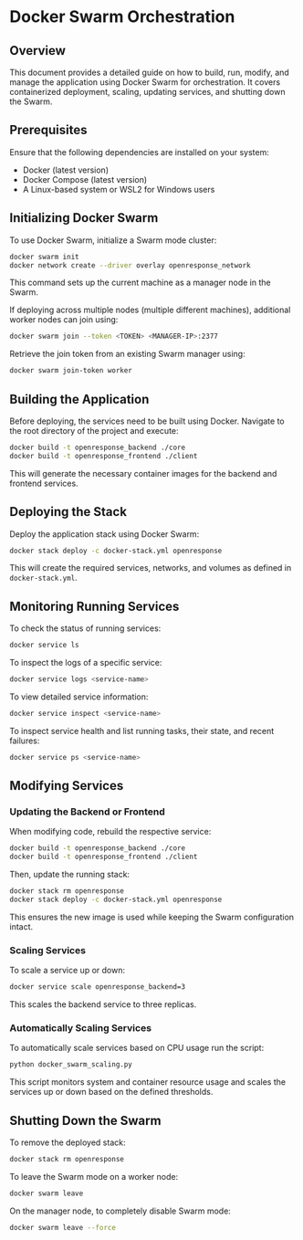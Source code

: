 # Docker Swarm Orchestration

## Overview
This document provides a detailed guide on how to build, run, modify, and manage the application using Docker Swarm for orchestration. It covers containerized deployment, scaling, updating services, and shutting down the Swarm.

## Prerequisites
Ensure that the following dependencies are installed on your system:
- Docker (latest version)
- Docker Compose (latest version)
- A Linux-based system or WSL2 for Windows users

## Initializing Docker Swarm
To use Docker Swarm, initialize a Swarm mode cluster:
```sh
docker swarm init
docker network create --driver overlay openresponse_network
```
This command sets up the current machine as a manager node in the Swarm.

If deploying across multiple nodes (multiple different machines), additional worker nodes can join using:
```sh
docker swarm join --token <TOKEN> <MANAGER-IP>:2377
```
Retrieve the join token from an existing Swarm manager using:
```sh
docker swarm join-token worker
```

## Building the Application
Before deploying, the services need to be built using Docker. Navigate to the root directory of the project and execute:
```sh
docker build -t openresponse_backend ./core
docker build -t openresponse_frontend ./client
```
This will generate the necessary container images for the backend and frontend services.

## Deploying the Stack
Deploy the application stack using Docker Swarm:
```sh
docker stack deploy -c docker-stack.yml openresponse
```
This will create the required services, networks, and volumes as defined in `docker-stack.yml`.

## Monitoring Running Services
To check the status of running services:
```sh
docker service ls
```
To inspect the logs of a specific service:
```sh
docker service logs <service-name>
```
To view detailed service information:
```sh
docker service inspect <service-name>
```

To inspect service health and list running tasks, their state, and recent failures:
```sh
docker service ps <service-name>
```

## Modifying Services
### Updating the Backend or Frontend
When modifying code, rebuild the respective service:
```sh
docker build -t openresponse_backend ./core
docker build -t openresponse_frontend ./client
```
Then, update the running stack:
```sh
docker stack rm openresponse
docker stack deploy -c docker-stack.yml openresponse
```
This ensures the new image is used while keeping the Swarm configuration intact.

### Scaling Services
To scale a service up or down:
```sh
docker service scale openresponse_backend=3
```
This scales the backend service to three replicas.

### Automatically Scaling Services
To automatically scale services based on CPU usage run the script:
```sh
python docker_swarm_scaling.py
```
This script monitors system and container resource usage and scales the services up or down based on the defined thresholds.

## Shutting Down the Swarm
To remove the deployed stack:
```sh
docker stack rm openresponse
```
To leave the Swarm mode on a worker node:
```sh
docker swarm leave
```
On the manager node, to completely disable Swarm mode:
```sh
docker swarm leave --force
```

